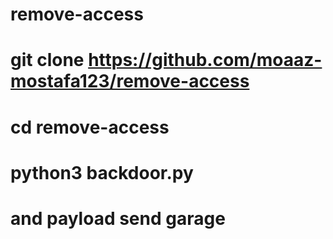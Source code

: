 # remove-access
# git clone https://github.com/moaaz-mostafa123/remove-access
# cd remove-access
# python3 backdoor.py
# and payload send garage
